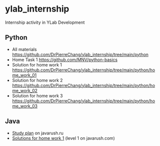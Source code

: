 # ylab_internship
Internship activity in YLab Development

## Python
- All materials https://github.com/DrPierreChang/ylab_internship/tree/main/python
- Home Task 1 https://github.com/MNV/python-basics
- Solution for home work 1 https://github.com/DrPierreChang/ylab_internship/tree/main/python/home_work_01
- Solution for home work 2 https://github.com/DrPierreChang/ylab_internship/tree/main/python/home_work_02
- Solution for home work 3 https://github.com/DrPierreChang/ylab_internship/tree/main/python/home_work_03

## Java

- [Study plan](https://javarush.ipnodns.ru/) on javarush.ru
- [Solutions for home work 1](https://github.com/DrPierreChang/ylab_internship/tree/main/java/src/javarush_level_01) (level 1 on javarush.com)
